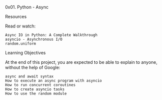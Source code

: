 0x01. Python - Async

Resources

Read or watch:

    Async IO in Python: A Complete Walkthrough
    asyncio - Asynchronous I/O
    random.uniform

Learning Objectives

At the end of this project, you are expected to be able to explain to anyone, without the help of Google:

    async and await syntax
    How to execute an async program with asyncio
    How to run concurrent coroutines
    How to create asyncio tasks
    How to use the random module
